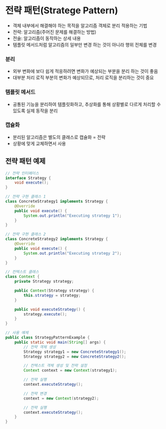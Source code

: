 # 전략 패턴(Stratege Pattern)

- 객체 내부에서 해결해야 하는 목적을 알고리즘 객체로 분리 적용하는 기법
- 전략: 알고리즘(주어진 문제를 해결하는 방법)
- 전술: 알고리즘이 동작하는 상세 내용
- 템플릿 메서드처럼 알고리즘의 일부만 변경 하는 것이 아니라 행위 전체를 변경

### 분리

- 외부 변화에 보다 쉽게 적응하려면 변화가 예상되는 부분을 분리 하는 것이 좋음
- 대부분 처리 로직 부분의 변화가 예상되므로, 처리 로직을 분리하는 것이 중요

### 템플릿 메서드

- 공통된 기능을 분리하여 템플릿화하고, 추상화를 통해 상황별로 다르게 처리할 수 있도록 실제 동작을 분리

### 캡슐화

- 분리된 알고리즘은 별도의 클래스로 캡슐화 = 전략
- 상황에 맞게 교체하면서 사용

## 전략 패턴 예제

```java
// 전략 인터페이스
interface Strategy {
    void execute();
}

// 전략 구현 클래스 1
class ConcreteStrategy1 implements Strategy {
    @Override
    public void execute() {
        System.out.println("Executing strategy 1");
    }
}

// 전략 구현 클래스 2
class ConcreteStrategy2 implements Strategy {
    @Override
    public void execute() {
        System.out.println("Executing strategy 2");
    }
}

// 컨텍스트 클래스
class Context {
    private Strategy strategy;

    public Context(Strategy strategy) {
        this.strategy = strategy;
    }

    public void executeStrategy() {
        strategy.execute();
    }
}

// 사용 예제
public class StrategyPatternExample {
    public static void main(String[] args) {
        // 전략 객체 생성
        Strategy strategy1 = new ConcreteStrategy1();
        Strategy strategy2 = new ConcreteStrategy2();

        // 컨텍스트 객체 생성 및 전략 설정
        Context context = new Context(strategy1);

        // 전략 실행
        context.executeStrategy();

        // 전략 변경
        context = new Context(strategy2);

        // 전략 실행
        context.executeStrategy();
    }
}
```


